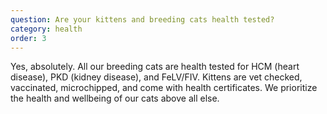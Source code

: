 ```yaml
---
question: Are your kittens and breeding cats health tested?
category: health
order: 3
---
```


Yes, absolutely. All our breeding cats are health tested for HCM (heart disease), PKD (kidney disease), and FeLV/FIV. Kittens are vet checked, vaccinated, microchipped, and come with health certificates. We prioritize the health and wellbeing of our cats above all else.
